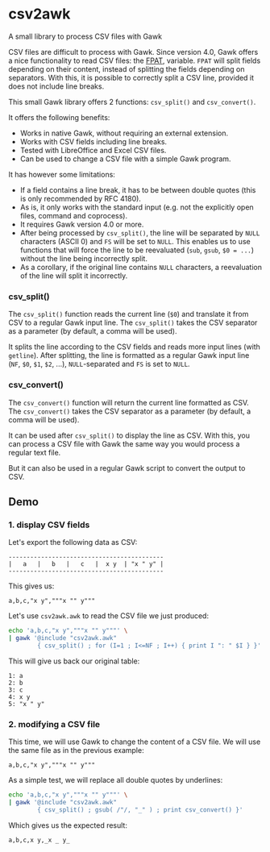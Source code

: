 # csv2awk
A small library to process CSV files with Gawk

CSV files are difficult to process with Gawk. Since version 4.0,
Gawk offers a nice functionality to read CSV files: the
[FPAT](https://www.gnu.org/software/gawk/manual/html_node/Splitting-By-Content.html),
variable. `FPAT` will split fields depending on their content,
instead  of splitting the fields depending on separators. With this,
it is possible to correctly split a CSV line, provided it does not
include line breaks.

This small Gawk library offers 2 functions: `csv_split()` and
`csv_convert()`.

It offers the following benefits:
* Works in native Gawk, without requiring an external extension.
* Works with CSV fields including line breaks.
* Tested with LibreOffice and Excel CSV files.
* Can be used to change a CSV file with a simple Gawk program.

It has however some limitations:
* If a field contains a line break, it has to be between double
  quotes (this is only recommended by RFC 4180).
* As is, it only works with the standard input (e.g. not the
  explicitly open files, command and coprocess).
* It requires Gawk version 4.0 or more.
* After being processed by `csv_split()`, the line will be separated
  by `NULL` characters (ASCII 0) and `FS` will be set to `NULL`. This
  enables us to use functions that will force the line to be
  reevaluated (`sub`, `gsub`, `$0 = ...`) without the line being
  incorrectly split.
* As a corollary, if the original line contains `NULL` characters,
  a reevaluation of the line will split it incorrectly.

### csv_split()

The `csv_split()` function reads the current line (`$0`) and
translate it from CSV to a regular Gawk input line. The `csv_split()`
takes the CSV separator as a parameter (by default, a comma will be
used).

It splits the line according to the CSV fields and reads more input
lines (with `getline`). After splitting, the line is formatted as a
regular Gawk input line (`NF`, `$0`, `$1`, `$2`, ...), `NULL`-separated
and `FS` is set to `NULL`.

### csv_convert()

The `csv_convert()` function will return the current line formatted
as CSV. The `csv_convert()` takes the CSV separator as a parameter
(by default, a comma will be used).

It can be used after `csv_split()` to display the line as CSV. With
this, you can process a CSV file with Gawk the same way you would
process a regular text file.

But it can also be used in a regular Gawk script to convert the output
to CSV.

## Demo

### 1. display CSV fields

Let's export the following data as CSV:
```
-------------------------------------------
|   a   |   b   |   c   |  x y  | "x " y" |
-------------------------------------------
```

This gives us:
```csv
a,b,c,"x y","""x "" y"""
```

Let's use `csv2awk.awk` to read the CSV file we just produced:

```sh
echo 'a,b,c,"x y","""x "" y"""' \
| gawk '@include "csv2awk.awk"
        { csv_split() ; for (I=1 ; I<=NF ; I++) { print I ": " $I } }'
```

This will give us back our original table:
```
1: a
2: b
3: c
4: x y
5: "x " y"
```

### 2. modifying a CSV file

This time, we will use Gawk to change the content of a CSV file. We
will use the same file as in the previous example:

```
a,b,c,"x y","""x "" y"""
```

As a simple test, we will replace all double quotes by underlines:

```sh
echo 'a,b,c,"x y","""x "" y"""' \
| gawk '@include "csv2awk.awk"
        { csv_split() ; gsub( /"/, "_" ) ; print csv_convert() }'
```

Which gives us the expected result:

```
a,b,c,x y,_x _ y_
